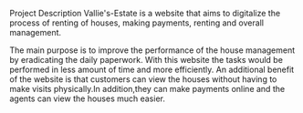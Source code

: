 Project Description
Vallie's-Estate is a website that aims to digitalize the process of renting of houses, making payments, renting and overall management.

The main purpose is to improve the performance of the house management by eradicating the daily paperwork. With this website the tasks would be performed in less amount of time and more efficiently. An additional benefit of the website is that customers can view the houses without having to make visits physically.In addition,they can make payments online and the agents can view the houses much easier.

